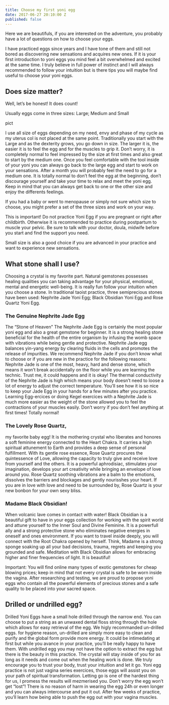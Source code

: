 ```yaml
---
title: Choose my first yoni egg
date: 2017-06-27 20:10:00 Z
published: false
---
```


Here we are beautifuls, if you are interested on the adventure, you probably have a lot of questions on how to choose your eggs.

I have practiced eggs since years and I have tone of them and still not bored as discovering new sensations and acquires new ones. 
If it is your first introduction to yoni eggs you mind feel a bit overwhelmed and excited at the same time. I truly believe in full power of instinct and I will  always recommended to follow your intuition but is there tips you will maybe find useful to choose your yoni eggs.

## Does size matter?
Well, let’s be honest! It does count!

Usually eggs come in three sizes: Large; Medium and Small

pict
 
I use all size of eggs depending on my need, envy and phase of my cycle as my uterus col is not placed at the same point. 
Traditionally you start with the Large and as the dexterity grows, you go down in size. The larger it is, the easier it is to feel the egg and for the muscles to grip it. 
Don’t worry, it is completely normal to feel impressed by the size at first times and also great to start by the medium one. Once you feel comfortable with the tool inside of your yoni you can always go back to the large egg and start to work on your sensations. After a month you will probably feel the need to go for a medium one. 
It is totally normal to don’t feel the egg at the beginning, don’t discourage yourself and take your time to relax and meet the yoni egg. 
Keep in mind that you can always get back to one or the other size and enjoy the differents feelings.

If you had a baby or went to menopause or simply not sure which size to choose, you might prefer a set of the three sizes and work on your way. 

This is important! Do not practice Yoni Egg if you are pregnant or right after childbirth. Otherwise it is recommended to practice during postpartum to muscle your pelvic. Be sure to talk with your doctor, doula, midwife before you start and find the support you need. 

Small size is also a good choice if you are advanced in your practice and want to experience new sensations. 


## What stone shall I use? 
Choosing a crystal is my favorite part. Natural gemstones possesses healing qualities you can taking advantage for your physical, emotional, mental and energetic well-being. It is really fun follow your intuition when you choose a stone. 
In traditional taoist practice, three semiprecious stones have been used: Nephrite Jade Yoni Egg; Black Obsidian Yoni Egg and Rose Quartz Yoni Egg.

### The Genuine Nephrite Jade Egg
The “Stone of Heaven” 
The Nephrite Jade Egg is certainly the most popular yoni egg and also a great gemstone for beginner. It is a strong healing stone beneficial for the health of the entire organism by infusing the womb space with vibrations while being gentle and protective.  Nephrite Jade egg balances yin-yang energy by clearing fluids in the cells and promotes the release of impurities. 
We recommend Nephrite Jade if you don’t know what to choose or if you are new in the practice for the following reasons:
Nephrite Jade is one of the most, heavy, hard and dense stone, which means it won’t break accidentally on the floor while you are learning the technic. Trust me, it could happens and it is okay!
The thermal conductivity of the Nephrite Jade is high which means your body doesn’t need to loose a lot of energy to adjust the correct temperature. You’ll see how it is so nice to keep your Jade Egg in your hands for a few minutes after you practice.
Learning Egg-ercices or doing Kegel exercices with a Nephrite Jade is much more easier as the weight of the stone allowed you to feel the contractions of your muscles easily. Don’t worry if you don’t feel anything at first times! Totally normal! 


### The Lovely Rose Quartz, 
my favorite baby egg! 
It is the mothering crystal who liberates and honores a soft feminine energy connected to the Heart Chakra. It carries a high spiritual attunement to Earth and provides a deep sense of personal fulfillment.
With its gentle rose essence, Rose Quartz procures the quintessence of Love, allowing the capacity to truly give and receive love from yourself and the others. 
It is a powerful aphrodisiac, stimulates your imagination, develops your art creativity while bringing an envelope of love around you.
Rose Quartz soothing vibrations are a balm to the emotions, dissolves the barriers and blockages and gently nourisshes your heart. 
If you are in love with love and need to be surrounded by, Rose Quartz is your new bonbon for your own sexy bliss. 

### Madame Black Obsidian!
When volcanic lave comes in contact with water! 
Black Obsidian is a beautiful gift to have in your eggs collection for working with the spirit world and attune yourself to the Inner Soul and Divine Feminine. It is a powerfull ally and a strong protective stone who eliminates negative energies in oneself and ones environment. If you want to travel inside deeply, you will connect with the Root Chakra opened by herself. 
Think, Madame is a strong sponge soaking up all your bad decisions, trauma, regrets and keeping you grounded and safe. Meditation with Black Obsidian allows for embracing higher and finer frequencies of light. It is beautiful!

Important:  You will find online many types of exotic gemstones for cheap blowing prices; keep in mind that not every crystal is safe to be worn inside the vagina. After researching and testing, we are proud to propose yoni eggs who contain all the powerful elements of precious stones and a safe quality to be placed into your sacred space. 

## Drilled or undrilled egg?
Drilled Yoni Eggs have a small hole drilled through the narrow end. You can choose to put a string as an unwaxed dental floss string through the hole which allows for easy retrieval of the egg. 
We higly recommanded un-drilled eggs. 
for hygiene reason, un-drilled are simply more easy to clean and purify and the global form provide more energy. It could be intimedating at first but while you avance in your practice, you’ll be really happy to have them. With undrilled egg you may not have the option to extract the egg but there is the beauty in this practice. The crystal will stay inside of you for as long as it needs and come out when the healing work is done. 
We truly encourage you to trust your body, trust your intuition and let it go. 
Yoni egg practice is not just vagina series exercices, those eggs will assist you on your path of spiritual transformation. 
Letting go is one of the hardest thing for us, I promess the results will mezmerised you.
Don’t worry the egg won’t get “lost”! There is no reason of harm in wearing the egg 24h or even longer and you can always intercourse and put it out.
After few weeks of practice, you’ll learn how being able to push the egg out with your vagina muscles.
